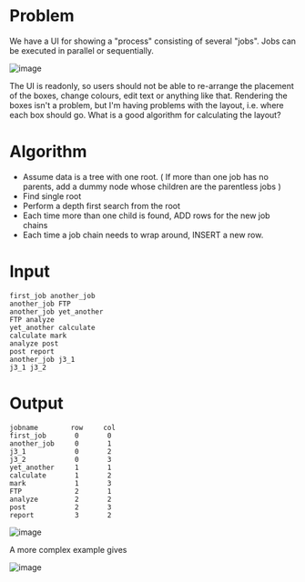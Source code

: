 # Problem

We have a UI for showing a "process" consisting of several "jobs". Jobs can be executed in parallel or sequentially.

![image](https://github.com/user-attachments/assets/4f71e8c4-ed65-47b4-8ec4-212ddb67d516)

The UI is readonly, so users should not be able to re-arrange the placement of the boxes, change colours, edit text or anything like that. Rendering the boxes isn't a problem, but I'm having problems with the layout, i.e. where each box should go. What is a good algorithm for calculating the layout?

# Algorithm

- Assume data is a tree with one root.  ( If more than one job has no parents, add a dummy node whose children are the parentless jobs )
- Find single root
- Perform a depth first search from the root
- Each time more than one child is found, ADD rows for the new job chains
- Each time a job chain needs to wrap around, INSERT a new row.

# Input

```
first_job another_job
another_job FTP
another_job yet_another
FTP analyze
yet_another calculate
calculate mark
analyze post
post report
another_job j3_1
j3_1 j3_2

```

# Output
```
jobname        row     col
first_job       0       0
another_job     0       1
j3_1            0       2
j3_2            0       3
yet_another     1       1
calculate       1       2
mark            1       3
FTP             2       1
analyze         2       2
post            2       3
report          3       2
```

![image](https://github.com/user-attachments/assets/05112982-8b41-4ffd-8a7a-2243d7a43f8e)

A more complex example gives

![image](https://github.com/user-attachments/assets/1ca92a6d-56a3-4919-8c45-2540ba053cc2)



